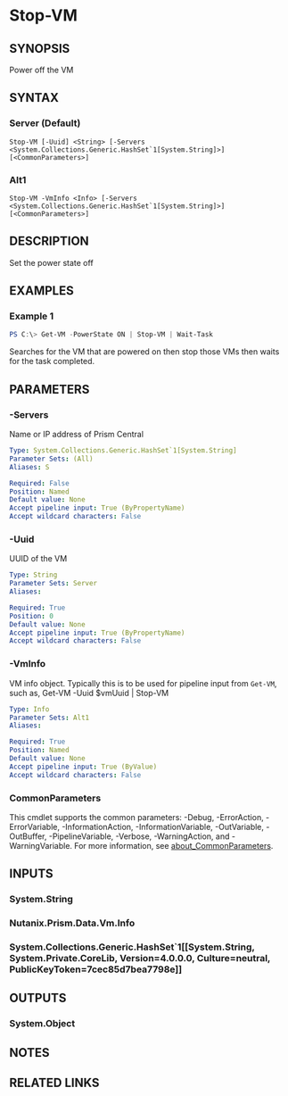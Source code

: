 ﻿---
external help file: Nutanix.Prism.PS.Cmds.dll-Help.xml
Module Name: Nutanix.Prism.PS.Cmds
online version:
schema: 2.0.0
---

# Stop-VM

## SYNOPSIS
Power off the VM

## SYNTAX

### Server (Default)
```
Stop-VM [-Uuid] <String> [-Servers <System.Collections.Generic.HashSet`1[System.String]>] [<CommonParameters>]
```

### Alt1
```
Stop-VM -VmInfo <Info> [-Servers <System.Collections.Generic.HashSet`1[System.String]>] [<CommonParameters>]
```

## DESCRIPTION
Set the power state off

## EXAMPLES

### Example 1
```powershell
PS C:\> Get-VM -PowerState ON | Stop-VM | Wait-Task
```

Searches for the VM that are powered on then stop those VMs then waits for the task completed.

## PARAMETERS

### -Servers
Name or IP address of Prism Central

```yaml
Type: System.Collections.Generic.HashSet`1[System.String]
Parameter Sets: (All)
Aliases: S

Required: False
Position: Named
Default value: None
Accept pipeline input: True (ByPropertyName)
Accept wildcard characters: False
```

### -Uuid
UUID of the VM

```yaml
Type: String
Parameter Sets: Server
Aliases:

Required: True
Position: 0
Default value: None
Accept pipeline input: True (ByPropertyName)
Accept wildcard characters: False
```

### -VmInfo

VM info object. Typically this is to be used for pipeline input from `Get-VM`, such as, Get-VM -Uuid $vmUuid | Stop-VM

```yaml
Type: Info
Parameter Sets: Alt1
Aliases:

Required: True
Position: Named
Default value: None
Accept pipeline input: True (ByValue)
Accept wildcard characters: False
```

### CommonParameters
This cmdlet supports the common parameters: -Debug, -ErrorAction, -ErrorVariable, -InformationAction, -InformationVariable, -OutVariable, -OutBuffer, -PipelineVariable, -Verbose, -WarningAction, and -WarningVariable. For more information, see [about_CommonParameters](http://go.microsoft.com/fwlink/?LinkID=113216).

## INPUTS

### System.String
### Nutanix.Prism.Data.Vm.Info
### System.Collections.Generic.HashSet`1[[System.String, System.Private.CoreLib, Version=4.0.0.0, Culture=neutral, PublicKeyToken=7cec85d7bea7798e]]
## OUTPUTS

### System.Object
## NOTES

## RELATED LINKS
